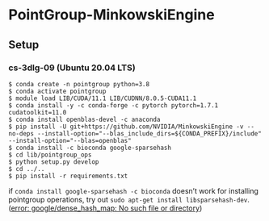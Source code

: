 # PointGroup-MinkowskiEngine

## Setup

### cs-3dlg-09 (Ubuntu 20.04 LTS)
```shell
$ conda create -n pointgroup python=3.8
$ conda activate pointgroup
$ module load LIB/CUDA/11.1 LIB/CUDNN/8.0.5-CUDA11.1
$ conda install -y -c conda-forge -c pytorch pytorch=1.7.1 cudatoolkit=11.0
$ conda install openblas-devel -c anaconda
$ pip install -U git+https://github.com/NVIDIA/MinkowskiEngine -v --no-deps --install-option="--blas_include_dirs=${CONDA_PREFIX}/include" --install-option="--blas=openblas"
$ conda install -c bioconda google-sparsehash
$ cd lib/pointgroup_ops
$ python setup.py develop
$ cd ../..
$ pip install -r requirements.txt
```

if `conda install google-sparsehash -c bioconda` doesn’t work for installing pointgroup operations, try out `sudo apt-get install libsparsehash-dev`. ([error: google/dense_hash_map: No such file or directory](https://github.com/facebookresearch/SparseConvNet/issues/96))
